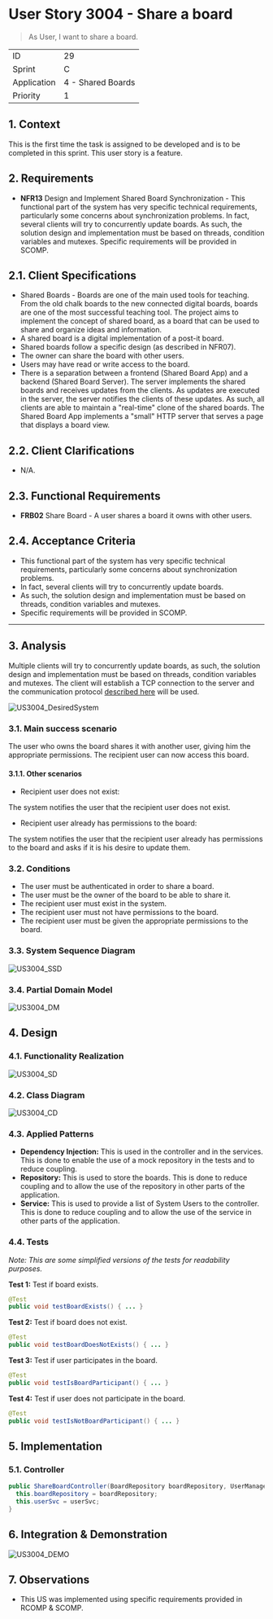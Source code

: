# User Story 3004 - Share a board

> As User, I want to share a board.

|             |                   |
| ----------- | ----------------- |
| ID          | 29                |
| Sprint      | C                 |
| Application | 4 - Shared Boards |
| Priority    | 1                 |

## 1. Context

This is the first time the task is assigned to be developed and is to be completed in this sprint. This user story is a feature.

## 2. Requirements

- **NFR13** Design and Implement Shared Board Synchronization - This functional part of the system has very specific technical requirements, particularly some concerns about synchronization problems. In fact, several clients will try to concurrently update boards. As such, the solution design and implementation must be based on threads, condition variables and mutexes. Specific requirements will be provided in SCOMP.

## 2.1. Client Specifications

- Shared Boards - Boards are one of the main used tools for teaching. From the old chalk boards to the new connected digital boards, boards are one of the most successful teaching tool. The project aims to implement the concept of shared board, as a board that can be used to share and organize ideas and information.
- A shared board is a digital implementation of a post-it board.
- Shared boards follow a specific design (as described in NFR07).
- The owner can share the board with other users.
- Users may have read or write access to the board.
- There is a separation between a frontend (Shared Board App) and a backend (Shared Board Server). The server implements the shared boards and receives updates from the clients. As updates are executed in the server, the server notifies the clients of these updates. As such, all clients are able to maintain a "real-time" clone of the shared boards. The Shared Board App implements a "small" HTTP server that serves a page that displays a board view.

## 2.2. Client Clarifications

- N/A.

## 2.3. Functional Requirements

- **FRB02** Share Board - A user shares a board it owns with other users.

## 2.4. Acceptance Criteria

- This functional part of the system has very specific technical requirements, particularly some concerns about synchronization problems.
- In fact, several clients will try to concurrently update boards.
- As such, the solution design and implementation must be based on threads, condition variables and mutexes.
- Specific requirements will be provided in SCOMP.

---

## 3. Analysis

Multiple clients will try to concurrently update boards, as such, the solution design and implementation must be based on threads, condition variables and mutexes. The client will establish a TCP connection to the server and the communication protocol [described here](../../sprint-b/us24-3001/README.md) will be used.

![US3004_DesiredSystem](out/US3004_DesiredSystem.svg)

### 3.1. Main success scenario

The user who owns the board shares it with another user, giving him the appropriate permissions. The recipient user can now access this board.

#### 3.1.1. Other scenarios

- Recipient user does not exist:

The system notifies the user that the recipient user does not exist.

- Recipient user already has permissions to the board:

The system notifies the user that the recipient user already has permissions to the board and asks if it is his desire to update them.

### 3.2. Conditions

- The user must be authenticated in order to share a board.
- The user must be the owner of the board to be able to share it.
- The recipient user must exist in the system.
- The recipient user must not have permissions to the board.
- The recipient user must be given the appropriate permissions to the board.

### 3.3. System Sequence Diagram

![US3004_SSD](out/US3004_SSD.svg)

### 3.4. Partial Domain Model

![US3004_DM](out/US3004_DM.svg)

## 4. Design

### 4.1. Functionality Realization

![US3004_SD](out/US3004_SD.svg)

### 4.2. Class Diagram

![US3004_CD](out/US3004_CD.svg)

### 4.3. Applied Patterns

- **Dependency Injection:** This is used in the controller and in the services. This is done to enable the use of a mock repository in the tests and to reduce coupling.
- **Repository:** This is used to store the boards. This is done to reduce coupling and to allow the use of the repository in other parts of the application.
- **Service:** This is used to provide a list of System Users to the controller. This is done to reduce coupling and to allow the use of the service in other parts of the application.

### 4.4. Tests

_Note: This are some simplified versions of the tests for readability purposes._

**Test 1:** Test if board exists.

```java
@Test
public void testBoardExists() { ... }
```

**Test 2:** Test if board does not exist.

```java
@Test
public void testBoardDoesNotExists() { ... }
```

**Test 3:** Test if user participates in the board.

```java
@Test
public void testIsBoardParticipant() { ... }
```

**Test 4:** Test if user does not participate in the board.

```java
@Test
public void testIsNotBoardParticipant() { ... }
```

## 5. Implementation

### 5.1. Controller

```java
public ShareBoardController(BoardRepository boardRepository, UserManagementService userSvc) {
  this.boardRepository = boardRepository;
  this.userSvc = userSvc;
}
```

## 6. Integration & Demonstration

![US3004_DEMO](out/US3004_DEMO.svg)

## 7. Observations

- This US was implemented using specific requirements provided in RCOMP & SCOMP.
